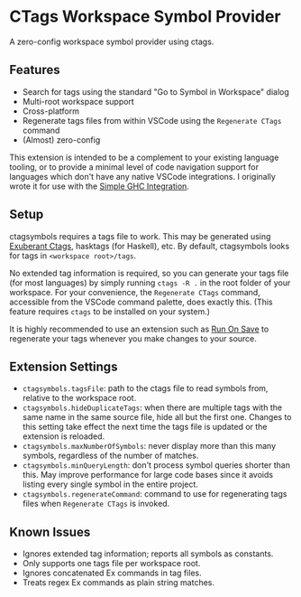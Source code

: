 # CTags Workspace Symbol Provider
A zero-config workspace symbol provider using ctags.

## Features
* Search for tags using the standard "Go to Symbol in Workspace" dialog
* Multi-root workspace support
* Cross-platform
* Regenerate tags files from within VSCode using the `Regenerate CTags` command
* (Almost) zero-config

This extension is intended to be a complement to your existing language tooling, or to provide a minimal level of
code navigation support for languages which don't have any native VSCode integrations.
I originally wrote it for use with the [Simple GHC Integration](https://marketplace.visualstudio.com/items?itemName=dramforever.vscode-ghc-simple).


## Setup
ctagsymbols requires a tags file to work. This may be generated using [Exuberant Ctags](http://ctags.sourceforge.net), hasktags (for Haskell), etc.
By default, ctagsymbols looks for tags in `<workspace root>/tags`.

No extended tag information is required, so you can generate your tags file (for most languages)
by simply running `ctags -R .` in the root folder of your workspace.
For your convenience, the `Regenerate CTags` command, accessible from the VSCode command palette,
does exactly this. (This feature requires `ctags` to be installed on your system.)

It is highly recommended to use an extension such as [Run On Save](https://marketplace.visualstudio.com/items?itemName=emeraldwalk.RunOnSave)
to regenerate your tags whenever you make changes to your source.


## Extension Settings
* `ctagsymbols.tagsFile`: path to the ctags file to read symbols from, relative to the workspace root.
* `ctagsymbols.hideDuplicateTags`: when there are multiple tags with the same name in the same source file, hide all but the first one.
  Changes to this setting take effect the next time the tags file is updated or the extension is reloaded.
* `ctagsymbols.maxNumberOfSymbols`: never display more than this many symbols, regardless of the number of matches.
* `ctagsymbols.minQueryLength`: don't process symbol queries shorter than this. May improve performance for large code bases since it avoids listing every single symbol in the entire project.
* `ctagsymbols.regenerateCommand`: command to use for regenerating tags files when `Regenerate CTags` is invoked.


## Known Issues
* Ignores extended tag information; reports all symbols as constants.
* Only supports one tags file per workspace root.
* Ignores concatenated Ex commands in tag files.
* Treats regex Ex commands as plain string matches.
